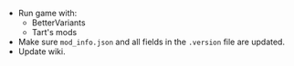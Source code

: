 - Run game with:
  - BetterVariants
  - Tart's mods
- Make sure `mod_info.json` and all fields in the `.version` file are updated.
- Update wiki.